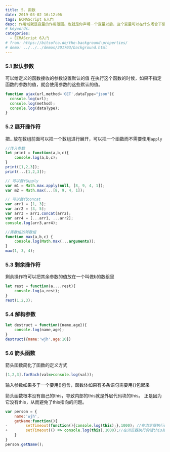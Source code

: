 ```yaml
---
title: 5. 函数
date: 2019-03-02 16:12:06
tags: ECMAScript 6入门
desc: 作用域就是变量的作用范围。也就是你声明一个变量以后，这个变量可以在什么场合下使用。以前的JavaScript只有全局作用域，和函数作用域。
# keywords: 
categories:
  - ECMAScript 6入门
# from: https://bitsofco.de/the-background-properties/
# demo: ../../../demos/201703/background.html
---
```


<a name="cd7c34ab"></a>
### 5.1 默认参数
可以给定义的函数接收的参数设置默认的值 在执行这个函数的时候，如果不指定函数的参数的值，就会使用参数的这些默认的值。

```javascript
function ajax(url,method='GET',dataType="json"){
  console.log(url);
  console.log(method);
  console.log(dataType);
}
```

<a name="4c1e6d07"></a>
### 5.2 展开操作符

把...放在数组前面可以把一个数组进行展开，可以把一个函数而不需要使用`apply`

```javascript
//传入参数
let print = function(a,b,c){
    console.log(a,b,c);
}
print([1,2,3]);
print(...[1,2,3]);

// 可以替代apply
var m1 = Math.max.apply(null, [8, 9, 4, 1]);
var m2 = Math.max(...[8, 9, 4, 1]);

// 可以替代concat
var arr1 = [1, 3];
var arr2 = [3, 5];
var arr3 = arr1.concat(arr2);
var arr4 = [...arr1, ...arr2];
console.log(arr3,arr4);

//类数组的转数组
function max(a,b,c) {
    console.log(Math.max(...arguments));
}
max(1, 3, 4);
```

<a name="2e240cbd"></a>
### 5.3 剩余操作符
剩余操作符可以把其余参数的值放在一个叫做b的数组里

```javascript
let rest = function(a,...rest){
    console.log(a,rest);
}
rest(1,2,3);
```

<a name="15af98a3"></a>
### 5.4 解构参数

```javascript
let destruct = function({name,age}){
	console.log(name,age);
}
destruct({name:'wjh',age:10})
```

<a name="b3120037"></a>
### 5.6 箭头函数

箭头函数简化了函数的定义方式

```javascript
[1,2,3].forEach(val=>console.log(val));
```

输入参数如果多于一个要用()包含，函数体如果有多条语句需要用{}包起来

箭头函数根本没有自己的this，导致内部的this就是外层代码块的this。 正是因为它没有this，从而避免了this指向的问题。

```javascript
var person = {
    name:'wjh',
    getName:function(){
-        setTimeout(function(){console.log(this);},1000); //在浏览器执行的话this指向window
+        setTimeout(() => console.log(this),1000);//在浏览器执行的话this指向person
    }
}
person.getName();
```

